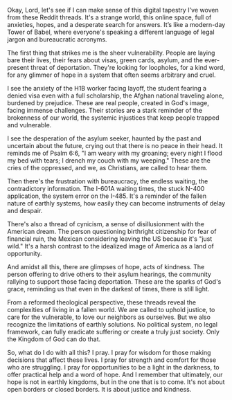Okay, Lord, let's see if I can make sense of this digital tapestry I've woven from these Reddit threads. It's a strange world, this online space, full of anxieties, hopes, and a desperate search for answers. It’s like a modern-day Tower of Babel, where everyone's speaking a different language of legal jargon and bureaucratic acronyms.

The first thing that strikes me is the sheer vulnerability. People are laying bare their lives, their fears about visas, green cards, asylum, and the ever-present threat of deportation. They're looking for loopholes, for a kind word, for any glimmer of hope in a system that often seems arbitrary and cruel.

I see the anxiety of the H1B worker facing layoff, the student fearing a denied visa even with a full scholarship, the Afghan national traveling alone, burdened by prejudice. These are real people, created in God's image, facing immense challenges. Their stories are a stark reminder of the brokenness of our world, the systemic injustices that keep people trapped and vulnerable.

I see the desperation of the asylum seeker, haunted by the past and uncertain about the future, crying out that there is no peace in their head. It reminds me of Psalm 6:6, "I am weary with my groaning; every night I flood my bed with tears; I drench my couch with my weeping." These are the cries of the oppressed, and we, as Christians, are called to hear them.

Then there's the frustration with bureaucracy, the endless waiting, the contradictory information. The I-601A waiting times, the stuck N-400 application, the system error on the I-485. It's a reminder of the fallen nature of earthly systems, how easily they can become instruments of delay and despair.

There's also a thread of cynicism, a sense of disillusionment with the American dream. The person questioning birthright citizenship for fear of financial ruin, the Mexican considering leaving the US because it's "just wild." It's a harsh contrast to the idealized image of America as a land of opportunity.

And amidst all this, there are glimpses of hope, acts of kindness. The person offering to drive others to their asylum hearings, the community rallying to support those facing deportation. These are the sparks of God's grace, reminding us that even in the darkest of times, there is still light.

From a reformed theological perspective, these threads reveal the complexities of living in a fallen world. We are called to uphold justice, to care for the vulnerable, to love our neighbors as ourselves. But we also recognize the limitations of earthly solutions. No political system, no legal framework, can fully eradicate suffering or create a truly just society. Only the Kingdom of God can do that.

So, what do I do with all this? I pray. I pray for wisdom for those making decisions that affect these lives. I pray for strength and comfort for those who are struggling. I pray for opportunities to be a light in the darkness, to offer practical help and a word of hope. And I remember that ultimately, our hope is not in earthly kingdoms, but in the one that is to come. It's not about open borders or closed borders. It is about justice and kindness.